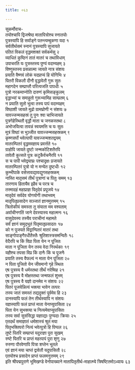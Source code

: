 ```yaml
---
title: ०६३

---
```

सुकर्मोवाच-  
तयोश्चापि द्विजश्रेष्ठ मातापित्रोश्च स्नातयोः  
पुत्रस्यापि हि सर्वाङ्गे पतन्त्यम्बुकणा यदा १  
सर्वतीर्थसमं स्नानं पुत्रस्यापि सुजायते  
पतितं विकलं वृद्धमशक्तं सर्वकर्मसु २  
व्याधितं कुष्ठिनं तातं मातरं च तथाविधाम्  
उपाचरति यः पुत्रस्तस्य पुण्यं वदाम्यहम् ३  
विष्णुस्तस्य प्रसन्नात्मा जायते नात्र संशयः  
प्रयाति वैष्णवं लोकं यदप्राप्यं हि योगिभिः ४  
पितरौ विकलौ दीनौ वृद्धावेतौ गुरू सुतः  
महागदेन सम्प्राप्तौ परित्यजति पापधीः ५  
पुत्रो नरकमाप्नोति दारुणं कृमिसङ्कुलम्  
वृद्धाभ्यां च समाहूतो गुरूभ्यामिह साम्प्रतम् ६  
न प्रयाति सुतो भूत्वा तस्य पापं वदाम्यहम्  
विष्ठाशी जायते मूढो ग्रामघ्रोणी न संशयः ७  
यावज्जन्मसहस्रं तु पुनः श्वा चाभिजायते  
पुत्रगेहेस्थितौ वृद्धौ माता च जनकस्तथा ८  
अभोजयित्वा तावन्नं स्वयमत्ति च यः सुतः  
मूत्रं विष्ठां स भुञ्जीत यावज्जन्मसहस्रकम् ९  
कृष्णसर्पो भवेत्पापी यावज्जन्मशतद्वयम्  
मातरम्पितरं वृद्धमवज्ञाय प्रवर्त्तते १०  
ग्राहोपि जायते दुष्टो जन्मकोटिशतैरपि  
तावेतौ कुत्सते पुत्रः कटुकैर्वचनैरपि ११  
स च पापी भवेद्व्याघ्रः पश्चादृक्षः प्रजायते  
मातरम्पितरं पुत्रो यो न मन्येत दुष्टधीः १२  
कुम्भीपाके वसेत्तावद्यावद्युगसहस्रकम्  
नास्ति मातृसमं तीर्थं पुत्राणां च पितुः समम् १३  
तारणाय हितायैव इहैव च परत्र च  
तस्मादहं महाप्राज्ञ पितृदेवं प्रपूजये १४  
मातृदेवं सर्वदेव योगयोगी तथाभवम्  
मातृपितृप्रसादेन सञ्जातं ज्ञानमुत्तमम् १५  
त्रिलोकीयं समस्ता तु संयाता मम वश्यताम्  
अर्वाचीनगतिं जाने देवस्यास्य महात्मनः १६  
वासुदेवस्य तस्यैव पराचीनां महामते  
सर्वं ज्ञानं समुद्भूतं पितृमातृप्रसादतः १७  
को न पूजयते विद्वान्पितरं मातरं तथा  
साङ्गोपाङ्गैरधीतैस्तैः श्रुतिशास्त्रसमन्वितैः १८  
वेदैरपि च किं विप्रा पिता येन न पूजितः  
माता न पूजिता येन तस्य वेदा निरर्थकाः १९  
यज्ञैश्च तपसा विप्र किं दानैः किं च पूजनैः  
प्रयाति तस्य वैफल्यं न माता येन पूजिता २०  
न पिता पूजितो येन जीवमानो गृहे स्थितः  
एष पुत्रस्य वै धर्मस्तथा तीर्थं नरेष्विह २१  
एष पुत्रस्य वै मोक्षस्तथा जन्मफलं शुभम्  
एष पुत्रस्य वै यज्ञो दानमेव न संशयः २२  
पितरं पूजयेन्नित्यं भक्त्या भावेन तत्परः  
तस्य जातं समस्तं तद्यदुक्तं पूर्वमेव हि २३  
दानस्यापि फलं तेन तीर्थस्यापि न संशयः  
यज्ञस्यापि फलं प्राप्तं माता येनाप्युपासिता २४  
पिता येन सुभक्त्या च नित्यमेवाप्युपासितः  
तस्य सर्वा सुसंसिद्धा यज्ञाद्याः पुण्यदाः क्रियाः २५  
एतदर्थं समाज्ञातं धर्मशास्त्रं श्रुतं मया  
पितृभक्तिपरो नित्यं भवेत्पुत्रो हि पिप्पल २६  
तुष्टे पितरि सम्प्राप्तं यदुराज्ञा पुरा सुखम्  
रुष्टे पितरि च प्राप्तं महत्पापं पुरा शृणु २७  
रुरुणा पौरवेणापि पित्रा शप्तेन भूतले  
एवं ज्ञानं मया चाप्तं द्वावेतौ यदुपासितौ २८  
एतयोश्च प्रसादेन प्राप्तं फलमनुत्तमम् २९  
इति श्रीपद्मपुराणे भूमिखण्डे वेनोपाख्याने मातापितृतीर्थ-माहात्म्ये त्रिषष्टितमोऽध्यायः ६३